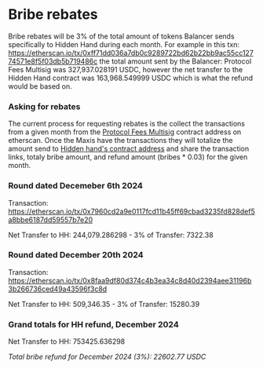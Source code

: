# Bribe rebates 

Bribe rebates will be 3% of the total amount of tokens Balancer sends specifically to Hidden Hand during each month. For example in this txn: https://etherscan.io/tx/0xff71dd036a7db0c9289722bd62b22bb9ac55cc12774571e8f5f03db5b719486c the total amount sent by the Balancer: Protocol Fees Multisig was 327,937.028191 USDC, however the net transfer to the Hidden Hand contract was 163,968.549999 USDC which is what the refund would be based on. 

### Asking for rebates    

The current process for requesting rebates is the collect the transactions from a given month from the [Protocol Fees Multisig](https://etherscan.io/address/0x7c68c42de679ffb0f16216154c996c354cf1161b) contract address on etherscan. Once the Maxis have the transactions they will totalize the amount send to [Hidden hand's contract address](https://etherscan.io/address/0xe00fe722e5be7ad45b1a16066e431e47df476cec#readContract) and share the transaction links, totaly bribe amount, and refund amount (bribes * 0.03) for the given month.

### Round dated Decemeber 6th 2024

Transaction: https://etherscan.io/tx/0x7960cd2a9e0117fcd11b45ff69cbad3235fd828def5a8bbe6187dd59557b7e20

Net Transfer to HH: 244,079.286298 - 3% of Transfer: 7322.38

### Round dated December 20th 2024

Transaction: https://etherscan.io/tx/0x8faa9df80d374c4b3ea34c8d40d2394aee31196b3b266736ced49a43596f3c8d

Net Transfer to HH: 509,346.35 - 3% of Transfer: 15280.39

### Grand totals for HH refund, December 2024

Net Transfer to HH: 753425.636298

*Total bribe refund for December 2024 (3%): 22602.77 USDC*